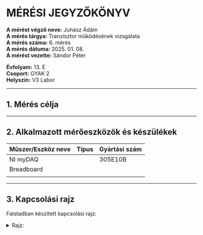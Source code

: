 # MÉRÉSI JEGYZŐKÖNYV

**A mérést végző neve:** Juhász Ádám   
**A mérés tárgya:**   Tranzisztor működésének vizsgálata    
**A mérés száma:** 6. mérés  
**A mérés dátuma:** 2025. 01. 08.    
**A mérést vezette:** Sándor Péter  

**Évfolyam:** 13. E  
**Csoport:** GYAK 2  
**Helyszín:** V3 Labor  

---

## 1. Mérés célja   


-----


## 2. Alkalmazott mérőeszközök és készülékek

| Műszer/Eszköz neve                         | Típus       | Gyártási szám |
| ----------------------------------- | ----------- | ------------- |
| NI myDAQ                            |             |   305E10B     |
|        Breadboard                             |             |               |
|                              |        |     |



-------

## 3. Kapcsolási rajz  

Falstadban készített kapcsolási rajz:

<details>
    <summary>Rajz:</summary>
   <img src="https://github.com/user-attachments/assets/81010563-160a-4c43-861f-df346ec138d0"/>
</details>


